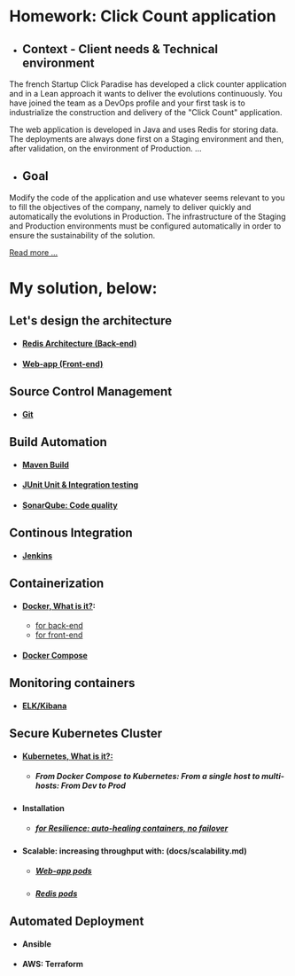 # Homework: Click Count application

- ## Context - Client needs & Technical environment

The french Startup Click Paradise has developed a click counter application and in a Lean approach
it wants to deliver the evolutions continuously.
You have joined the team as a DevOps profile and your first task is to industrialize
the construction and delivery of the "Click Count" application.

The web application is developed in Java and uses Redis for storing data. The deployments
are always done first on a Staging environment and then, after validation, on the environment of
Production. ...

- ## Goal

Modify the code of the application and use whatever seems relevant to you to fill
the objectives of the company, namely to deliver quickly and automatically the evolutions in
Production.
The infrastructure of the Staging and Production environments must be configured automatically
in order to ensure the sustainability of the solution. 

[Read more ...](docs/enonce.md)

# My solution, below:
## Let's design the architecture
- #### [Redis Architecture (Back-end)](docs/redis_architecture.md)
- #### [Web-app (Front-end)](docs/web_app.md)

## Source Control Management
- #### [Git](docs/source_control_management.md)

## Build Automation
- #### [Maven Build](docs/build_automation.md)
- #### [JUnit Unit & Integration testing](docs/maven_unit_test.md)
- #### [SonarQube: Code quality](docs/code_quality.md)

## Continous Integration
- #### [Jenkins](docs/continuous_integration.md)

## Containerization
- #### [Docker, What is it?](docs/docker.md):
  - [for back-end](docs/docker_back-end.md)
  - [for front-end](docs/docker_front-end.md)
- #### [Docker Compose](docs/docker_compose.md)

## Monitoring containers
- #### [ELK/Kibana](docs/monitoring_containers.md)

## Secure Kubernetes Cluster
- #### [Kubernetes, What is it?:](docs/kubernetes.md) 
  - ##### From Docker Compose to Kubernetes: From a single host to multi-hosts: From Dev to Prod
  
- #### Installation
  - ##### [for Resilience: auto-healing containers, no failover ](docs/replication.md)

- #### Scalable: increasing throughput with: (docs/scalability.md)
  - ##### [Web-app pods](docs/scalability_web-app.md)
  - ##### [Redis pods](docs/scalability_redis.md)


## Automated Deployment
- #### Ansible
- #### AWS: Terraform
